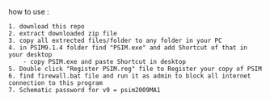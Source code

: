 how to use :

	1. download this repo
	2. extract downloaded zip file
	3. copy all extrected files/folder to any folder in your PC
	4. in PSIM9.1.4 folder find "PSIM.exe" and add Shortcut of that in your desktop
		- copy PSIM.exe and paste Shortcut in desktop
	5. Double click "Register PSIM.reg" file to Register your copy of PSIM 
	6. find firewall.bat file and run it as admin to block all internet connection to this program                                                            
	7. Schematic password for v9 = psim2009MA1 

